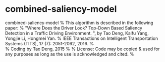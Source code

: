 # combined-saliency-model
combined-saliency-model
%  This algorithm is described in the following paper:
%  "Where Does the Driver Look? Top-Down Based Saliency Detection in a Traffic Driving Environment. ", by Tao Deng, Kaifu Yang, Yongjie Li, Hongmei Yan.
%   IEEE Transactions on Intelligent Transportation Systems (TITS), 17 (7): 2051-2062, 2016.
%  
%  Coding by  Tao Deng, 2015
% 
%  License: Code may be copied & used for any purposes as long as the use is acknowledged and cited.
%
